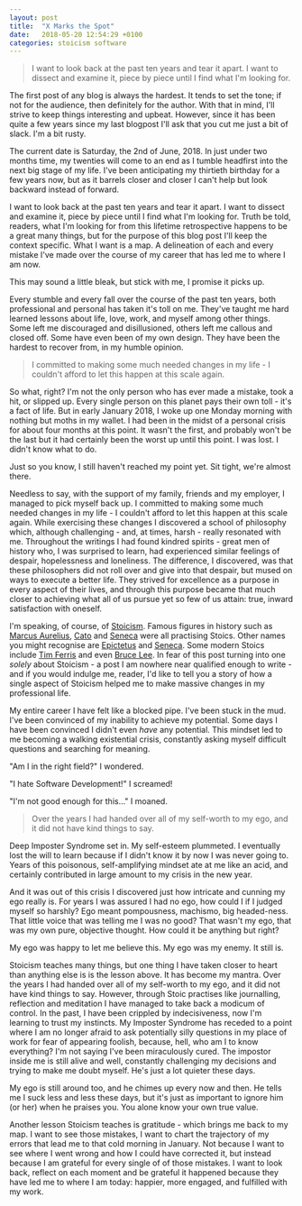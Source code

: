 ```yaml
---
layout: post
title:  "X Marks the Spot"
date:   2018-05-20 12:54:29 +0100
categories: stoicism software
---
```

> I want to look back at the past ten years and tear it apart. I want to dissect and examine it, piece by piece until I find what I'm looking for.

The first post of any blog is always the hardest. It tends to set the tone; if not for the audience, then definitely for the author. With that in mind, I'll strive to keep things interesting and upbeat. However, since it has been quite a few years since my last blogpost I'll ask that you cut me just a bit of slack. I'm a bit rusty.

The current date is Saturday, the 2nd of June, 2018. In just under two months time, my twenties will come to an end as I tumble headfirst into the next big stage of my life. I've been anticipating my thirtieth birthday for a few years now, but as it barrels closer and closer I can't help but look backward instead of forward.

I want to look back at the past ten years and tear it apart. I want to dissect and examine it, piece by piece until I find what I'm looking for. Truth be told, readers, what I'm looking for from this lifetime retrospective happens to be a great many things, but for the purpose of this blog post I'll keep the context specific. What I want is a map. A delineation of each and every mistake I've made over the course of my career that has led me to where I am now.

This may sound a little bleak, but stick with me, I promise it picks up.

Every stumble and every fall over the course of the past ten years, both professional and personal has taken it's toll on me. They've taught me hard learned lessons about life, love, work, and myself among other things. Some left me discouraged and disillusioned, others left me callous and closed off. Some have even been of my own design. They have been the hardest to recover from, in my humble opinion.

> I committed to making some much needed changes in my life - I couldn't afford to let this happen at this scale again.

So what, right? I'm not the only person who has ever made a mistake, took a hit, or slipped up. Every single person on this planet pays their own toll - it's a fact of life. But in early January 2018, I woke up one Monday morning with nothing but moths in my wallet. I had been in the midst of a personal crisis for about four months at this point. It wasn't the first, and probably won't be the last but it had certainly been the worst up until this point. I was lost. I didn't know what to do.

Just so you know, I still haven't reached my point yet. Sit tight, we're almost there.

Needless to say, with the support of my family, friends and my employer, I managed to pick myself back up. I committed to making some much needed changes in my life - I couldn't afford to let this happen at this scale again. While exercising these changes I discovered a school of philosophy which, although challenging - and, at times, harsh - really resonated with me. Throughout the writings I had found kindred spirits - great men of history who, I was surprised to learn, had experienced similar feelings of despair, hopelessness and loneliness. The difference, I discovered, was that these philosophers did not roll over and give into that despair, but mused on ways to execute a better life. They strived for excellence as a purpose in every aspect of their lives, and through this purpose became that much closer to achieving what all of us pursue yet so few of us attain: true, inward satisfaction with oneself.

I'm speaking, of course, of [Stoicism](https://en.wikipedia.org/wiki/Stoicism). Famous figures in history such as [Marcus Aurelius](https://en.wikipedia.org/wiki/Marcus_Aurelius), [Cato](https://en.wikipedia.org/wiki/Cato) and [Seneca](https://en.wikipedia.org/wiki/Seneca_the_Younger) were all practising Stoics. Other names you might recognise are [Epictetus](https://en.wikipedia.org/wiki/Epictetus) and [Seneca](https://en.wikipedia.org/wiki/Seneca_the_Younger). Some modern Stoics include [Tim Ferris](https://tim.blog/) and even [Bruce Lee](https://www.brainpickings.org/2015/12/18/bruce-lee-artist-of-life-self-esteem/). In fear of this post turning into one _solely_ about Stoicism - a post I am nowhere near qualified enough to write - and if you would indulge me, reader, I'd like to tell you a story of how a single aspect of Stoicism helped me to make massive changes in my professional life.

My entire career I have felt like a blocked pipe. I've been stuck in the mud. I've been convinced of my inability to achieve my potential. Some days I have been convinced I didn't even _have_ any potential. This mindset led to me becoming a walking existential crisis, constantly asking myself difficult questions and searching for meaning.

"Am I in the right field?" I wondered.

"I hate Software Development!" I screamed!

"I'm not good enough for this..." I moaned.

> Over the years I had handed over all of my self-worth to my ego, and it did not have kind things to say.

Deep Imposter Syndrome set in. My self-esteem plummeted. I eventually lost the will to learn because if I didn't know it by now I was never going to. Years of this poisonous, self-amplifying mindset ate at me like an acid, and certainly contributed in large amount to my crisis in the new year.

And it was out of this crisis I discovered just how intricate and cunning my ego really is. For years I was assured I had no ego, how could I if I judged myself so harshly? Ego meant pompousness, machismo, big headed-ness. That little voice that was telling me I was no good? That wasn't my ego, that was my own pure, objective thought. How could it be anything but right?

My ego was happy to let me believe this. My ego was my enemy. It still is.

Stoicism teaches many things, but one thing I have taken closer to heart than anything else is is the lesson above. It has become my mantra. Over the years I had handed over all of my self-worth to my ego, and it did not have kind things to say. However, through Stoic practises like journalling, reflection and meditation I have managed to take back a modicum of control. In the past, I have been crippled by indecisiveness, now I'm learning to trust my instincts. My Imposter Syndrome has receded to a point where I am no longer afraid to ask potentially silly questions in my place of work for fear of appearing foolish, because, hell, who am I to know everything? I'm not saying I've been miraculously cured. The impostor inside me is still alive and well, constantly challenging my decisions and trying to make me doubt myself. He's just a lot quieter these days.

My ego is still around too, and he chimes up every now and then. He tells me I suck less and less these days, but it's just as important to ignore him (or her) when he praises you. You alone know your own true value.

Another lesson Stoicism teaches is gratitude - which brings me back to my map. I want to see those mistakes, I want to chart the trajectory of my errors that lead me to that cold morning in January. Not because I want to see where I went wrong and how I could have corrected it, but instead because I am grateful for every single of of those mistakes. I want to look back, reflect on each moment and be grateful it happened because they have led me to where I am today: happier, more engaged, and fulfilled with my work.
